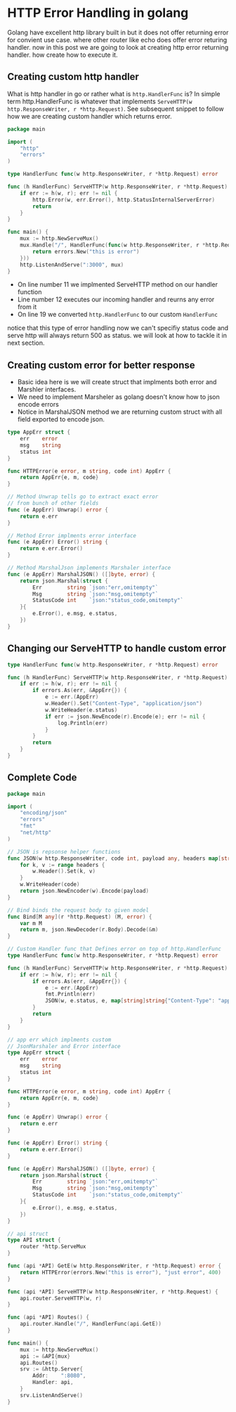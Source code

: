 # HTTP Error Handling in golang

Golang have excellent http library built in but it does not offer returning error for convient use case. 
where other router like echo does offer error returing handler. now in this post we are going to look at creating http error returning handler.
how create how to execute it.

## Creating custom http handler

What is http handler in go or rather what is `http.HandlerFunc` is?
In simple term http.HandlerFunc is whatever that implements `ServeHTTP(w http.ResponseWriter, r *http.Request)`.
See subsequent snippet to follow how we are creating custom handler which returns error.

```go linenums="1"
package main

import (
    "http"
    "errors"
)

type HandlerFunc func(w http.ResponseWriter, r *http.Request) error

func (h HandlerFunc) ServeHTTP(w http.ResponseWriter, r *http.Request) {
	if err := h(w, r); err != nil {
        http.Error(w, err.Error(), http.StatusInternalServerError)	    	
		return
	}
}

func main() {
    mux := http.NewServeMux()
    mux.Handle("/", HandlerFunc(func(w http.ResponseWriter, r *http.Request) error {
        return errors.New("this is error")
    }))
    http.ListenAndServe(":3000", mux)
}
```

- On line number 11 we implmented ServeHTTP method on our handler function
- Line number 12 executes our incoming handler and reurns any error from it
- On line 19 we converted `http.HandlerFunc` to our custom `HandlerFunc`

notice that this type of error handling now we can't specifiy status code and serve http will always return 500 as status.
we will look at how to tackle it in next section.

## Creating custom error for better response
- Basic idea here is we will create struct that implments both error and Marshler interfaces. 
- We need to implement Marsheler as golang doesn't know how to json encode errors
- Notice in MarshalJSON method we are returning custom struct with all field exported to encode json.

```go linenums="1"
type AppErr struct {
	err    error
	msg    string
	status int
}

func HTTPError(e error, m string, code int) AppErr {
	return AppErr{e, m, code}
}

// Method Unwrap tells go to extract exact error
// from bunch of other fields
func (e AppErr) Unwrap() error {
	return e.err
}

// Method Error implments error interface
func (e AppErr) Error() string {
	return e.err.Error()
}

// Method MarshalJson implements Marshaler interface
func (e AppErr) MarshalJSON() ([]byte, error) {
	return json.Marshal(struct {
		Err        string `json:"err,omitempty"`
		Msg        string `json:"msg,omitempty"`
		StatusCode int    `json:"status_code,omitempty"`
	}{
		e.Error(), e.msg, e.status,
	})
}
```

## Changing our ServeHTTP to handle custom error

```go linenums="1"
type HandlerFunc func(w http.ResponseWriter, r *http.Request) error

func (h HandlerFunc) ServeHTTP(w http.ResponseWriter, r *http.Request) {
	if err := h(w, r); err != nil {
		if errors.As(err, &AppErr{}) {
			e := err.(AppErr)
            w.Header().Set("Content-Type", "application/json")
			w.WriteHeader(e.status)
            if err := json.NewEncode(r).Encode(e); err != nil {
                log.Println(err)
            }
		}
		return
	}
}
```

## Complete Code

```go linenums="1"
package main

import (
	"encoding/json"
	"errors"
	"fmt"
	"net/http"
)

// JSON is repsonse helper functions
func JSON(w http.ResponseWriter, code int, payload any, headers map[string]string) error {
	for k, v := range headers {
		w.Header().Set(k, v)
	}
	w.WriteHeader(code)
	return json.NewEncoder(w).Encode(payload)
}

// Bind binds the request body to given model
func Bind[M any](r *http.Request) (M, error) {
	var m M
	return m, json.NewDecoder(r.Body).Decode(&m)
}

// Custom Handler func that Defines error on top of http.HandlerFunc
type HandlerFunc func(w http.ResponseWriter, r *http.Request) error

func (h HandlerFunc) ServeHTTP(w http.ResponseWriter, r *http.Request) {
	if err := h(w, r); err != nil {
		if errors.As(err, &AppErr{}) {
			e := err.(AppErr)
			fmt.Println(err)
			JSON(w, e.status, e, map[string]string{"Content-Type": "application/json"})
		}
		return
	}
}

// app err which implments custom
// JsonMarshaler and Error interface
type AppErr struct {
	err    error
	msg    string
	status int
}

func HTTPError(e error, m string, code int) AppErr {
	return AppErr{e, m, code}
}

func (e AppErr) Unwrap() error {
	return e.err
}

func (e AppErr) Error() string {
	return e.err.Error()
}

func (e AppErr) MarshalJSON() ([]byte, error) {
	return json.Marshal(struct {
		Err        string `json:"err,omitempty"`
		Msg        string `json:"msg,omitempty"`
		StatusCode int    `json:"status_code,omitempty"`
	}{
		e.Error(), e.msg, e.status,
	})
}

// api struct
type API struct {
	router *http.ServeMux
}

func (api *API) GetE(w http.ResponseWriter, r *http.Request) error {
	return HTTPError(errors.New("this is error"), "just error", 400)
}

func (api *API) ServeHTTP(w http.ResponseWriter, r *http.Request) {
	api.router.ServeHTTP(w, r)
}

func (api *API) Routes() {
	api.router.Handle("/", HandlerFunc(api.GetE))
}

func main() {
	mux := http.NewServeMux()
	api := &API{mux}
	api.Routes()
	srv := &http.Server{
		Addr:    ":8080",
		Handler: api,
	}
	srv.ListenAndServe()
}
```
